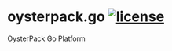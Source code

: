 # oysterpack.go [![license](https://img.shields.io/badge/license-APACHE-blue.svg)](LICENSE)
OysterPack Go Platform 


